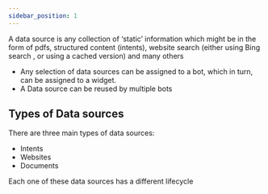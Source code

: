 ```yaml
---
sidebar_position: 1
---
```


A data source is any collection of ‘static’ information which might be in the form of pdfs, structured content (intents), website search (either using Bing search , or using a cached version) and many others

- Any selection of data sources can be assigned to a bot, which in turn, can be assigned to a widget.
- A Data source can be reused by multiple bots

## Types of Data sources

There are three main types of data sources:
 - Intents
 - Websites
 - Documents

Each one of these data sources has a different lifecycle
